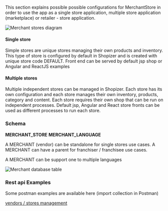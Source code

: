This section explains possible possible configurations for MerchantStore in order to use the app as a single store application, multiple store application (marketplace) or retailer - store application.

![Merchant stores diagram](/documentation/static/img/documentation/rest/merchants-Single-Multiple.jpg "Single and multiple merchants")

#### Single store

Simple stores are unique stores managing their own products and inventory. This type of store is configured by default in Shopizer and is created with unique store code DEFAULT. Front end can be served by default jsp shop or Angular and ReactJS examples

#### Multiple stores

Multiple independent stores can be managed in Shopizer. Each store has its own configuration and each store manages their own inventory, products, category and content. Each store requires their own shop that can be run on independent processes. Default jsp, Angular and React store fronts can be used as different processes to run each store.

### Schema

**MERCHANT_STORE**
**MERCHANT_LANGUAGE**

A MERCHANT (vendor) can be standalone for single stores use cases. A MERCHANT can have a parent for franchiser / franchisee
use cases.

A MERCHANT can be support one to multiple languages

![Merchant database table](/documentation/static/img/documentation/merchant-store.png "Merchant database table")


### Rest api Examples

Some postman examples are available here (import collection in Postman)

[vendors / stores management](https://github.com/shopizer-ecommerce/postman/tree/master/services/merchant)

